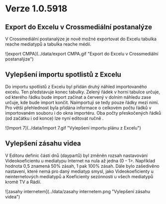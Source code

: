 ﻿# Verze 1.0.5918

## Export do Excelu v Crossmediální postanalýze
V Crossmediální postanalýze je nově možné exportovat do Excelu tabulka reache mediatypů a tabulka reache médií.

![export CMPA](../data/export CMPA.gif "Export do Excelu v Crossmediální postanalýze")

## Vylepšení importu spotlistů z Excelu
Do importu spotlistů z Excelu byl přidán druhý náhled importovaného excelu. Ten představuje konec tabulky. Zelený řádek v horní tabulce určuje, od kterého řádku bude import začínat a červený v dolním náhledu zase určuje, kde bude import končit. Naimportují se tedy pouze řádky mezi nimi. 
Pro větší přehlednost byla přidána informace o celkovém počtu řádků v importovaném souboru i do okna importéru. Oba počty přeskočených řádků (od začátku i od konce) lze nyní editovat ručně .  

![Import 7](../data/Import 7.gif "Vylepšení importu plánu z Excelu")

## Vylepšení zásahu videa
V Editoru definic částí dnů (daypartů) byl změněn rozsah nastavování Videokoeficientu u mediatypu Internet na nula až jedna (0 - 1>. Například hodnota 0,5 znamená 50% zásah, 1 pak 100% zásah. Dále bylo zašedivěno nastavení, které nemá pro daný mediatyp smysl, jako Videokoeficienty u neinternetových mediatypů a Koeficienty sezónnosti u všech mediatypů kromě TV a Rádií.

![zasahy internetem](../data/zasahy internetem.png "Vylepšení zásahu videa")
